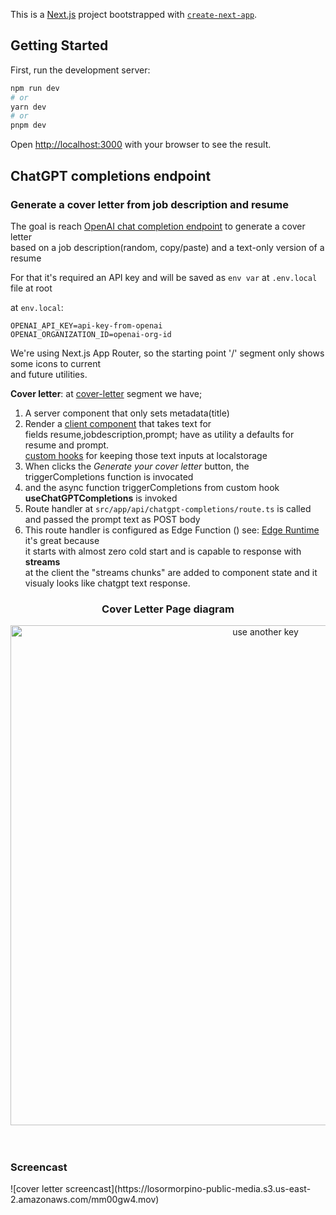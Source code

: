 This is a [Next.js](https://nextjs.org/) project bootstrapped with [`create-next-app`](https://github.com/vercel/next.js/tree/canary/packages/create-next-app).

## Getting Started

First, run the development server:

```bash
npm run dev
# or
yarn dev
# or
pnpm dev
```

Open [http://localhost:3000](http://localhost:3000) with your browser to see the result.

## ChatGPT completions endpoint

### Generate a cover letter from job description and resume

The goal is reach [OpenAI chat completion endpoint](https://platform.openai.com/docs/api-reference/chat/create) to generate a cover letter  
based on a job description(random, copy/paste) and a text-only version of a resume

For that it's required an API key and will be saved as `env var` at `.env.local` file at root

at `env.local`:

```.text
OPENAI_API_KEY=api-key-from-openai
OPENAI_ORGANIZATION_ID=openai-org-id
```

We're using Next.js App Router, so the starting point '/' segment only shows some icons to current  
and future utilities.

**Cover letter**: at [cover-letter](src/app/cover-letter/page.tsx) segment we have;

1. A server component that only sets metadata(title)
2. Render a [client component](src/app/cover-letter/cover-letter-client.tsx) that takes text for  
   fields resume,jobdescription,prompt; have as utility a defaults for resume and prompt.  
   [custom hooks](src/hooks/use-localstorage.ts) for keeping those text inputs at localstorage
3. When clicks the _Generate your cover letter_ button, the triggerCompletions function is invocated
4. and the async function triggerCompletions from custom hook **useChatGPTCompletions** is invoked
5. Route handler at `src/app/api/chatgpt-completions/route.ts` is called and passed the prompt text as POST body
6. This route handler is configured as Edge Function () see: [Edge Runtime](https://nextjs.org/docs/app/api-reference/edge) it's great because  
   it starts with almost zero cold start and is capable to response with **streams**  
   at the client the "streams chunks" are added to component state and it visualy looks like chatgpt text response.

<div align="center">
   <h3>Cover Letter Page diagram</h3>
   <img src="https://losormorpino-public-media.s3.us-east-2.amazonaws.com/le00p9p.png" width="800" alt="use another key">
</div>
<br>
<br>
   
<h3>Screencast</h3>
![cover letter screencast](https://losormorpino-public-media.s3.us-east-2.amazonaws.com/mm00gw4.mov)

